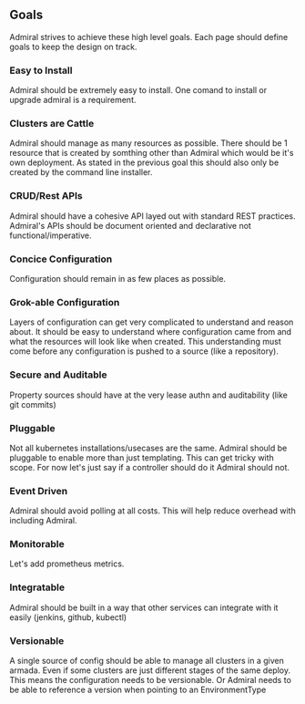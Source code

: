 ## Goals

Admiral strives to achieve these high level goals. Each page should define goals
to keep the design on track.

### Easy to Install

Admiral should be extremely easy to install. One comand to install or upgrade
admiral is a requirement.

### Clusters are Cattle

Admiral should manage as many resources as possible. There should be 1 resource
that is created by somthing other than Admiral which would be it's own
deployment. As stated in the previous goal this should also only be created by
the command line installer.

### CRUD/Rest APIs

Admiral should have a cohesive API layed out with standard REST practices.
Admiral's APIs should be document oriented and declarative not
functional/imperative.

### Concice Configuration

Configuration should remain in as few places as possible.

### Grok-able Configuration

Layers of configuration can get very complicated to understand and reason about.
It should be easy to understand where configuration came from and what the
resources will look like when created. This understanding must come before any
configuration is pushed to a source (like a repository).

### Secure and Auditable

Property sources should have at the very lease authn and auditability (like git
commits)

### Pluggable

Not all kubernetes installations/usecases are the same. Admiral should be
pluggable to enable more than just templating. This can get tricky with scope.
For now let's just say if a controller should do it Admiral should not.

### Event Driven

Admiral should avoid polling at all costs. This will help reduce overhead with
including Admiral.

### Monitorable

Let's add prometheus metrics.

### Integratable

Admiral should be built in a way that other services can integrate with it
easily (jenkins, github, kubectl)

### Versionable

A single source of config should be able to manage all clusters in a given
armada. Even if some clusters are just different stages of the same deploy. This
means the configuration needs to be versionable. Or Admiral needs to be able to
reference a version when pointing to an EnvironmentType
